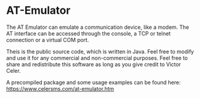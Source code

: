 # AT-Emulator

The AT Emulator can emulate a communication device, like a modem. The AT interface can be accessed through the console, a TCP or telnet connection or a virtual COM port.

Theis is the public source code, which is written in Java. Feel free to modify and use it for any commercial and non-commercial purposes. Feel free to share and redistribute this software as long as you give credit to Victor Celer.

A precompiled package and some usage examples can be found here: https://www.celersms.com/at-emulator.htm
